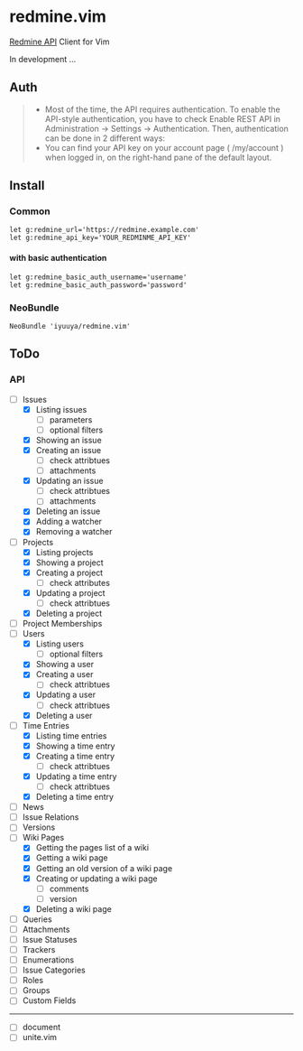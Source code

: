 redmine.vim
===========

[Redmine API](http://www.redmine.org/projects/redmine/wiki/Rest_api) Client for Vim

In development ...

Auth
----

> * Most of the time, the API requires authentication. To enable the API-style authentication, you have to check Enable REST API in Administration -> Settings -> Authentication. Then, authentication can be done in 2 different ways:
> * You can find your API key on your account page ( /my/account ) when logged in, on the right-hand pane of the default layout.

Install
-------

### Common

```vim
let g:redmine_url='https://redmine.example.com'
let g:redmine_api_key='YOUR_REDMINME_API_KEY'
```

#### with basic authentication

```vim
let g:redmine_basic_auth_username='username'
let g:redmine_basic_auth_password='password'
```

### NeoBundle

```vim
NeoBundle 'iyuuya/redmine.vim'
```

ToDo
----

### API

- [ ] Issues
  - [x] Listing issues
    - [ ] parameters
    - [ ] optional filters
  - [x] Showing an issue
  - [x] Creating an issue
    - [ ] check attribtues
    - [ ] attachments
  - [x] Updating an issue
    - [ ] check attribtues
    - [ ] attachments
  - [x] Deleting an issue
  - [x] Adding a watcher
  - [x] Removing a watcher
- [ ] Projects
  - [x] Listing projects
  - [x] Showing a project
  - [x] Creating a project
    - [ ] check attributes
  - [x] Updating a project
    - [ ] check attribtues
  - [x] Deleting a project
- [ ] Project Memberships
- [ ] Users
  - [x] Listing users
    - [ ] optional filters
  - [x] Showing a user
  - [x] Creating a user
    - [ ] check attribtues
  - [x] Updating a user
    - [ ] check attribtues
  - [x] Deleting a user
- [ ] Time Entries
  - [x] Listing time entries
  - [x] Showing a time entry
  - [x] Creating a time entry
    - [ ] check attribtues
  - [x] Updating a time entry
    - [ ] check attribtues
  - [x] Deleting a time entry
- [ ] News
- [ ] Issue Relations
- [ ] Versions
- [ ] Wiki Pages
  - [x] Getting the pages list of a wiki
  - [x] Getting a wiki page
  - [x] Getting an old version of a wiki page
  - [x] Creating or updating a wiki page
    - [ ] comments
    - [ ] version
  - [x] Deleting a wiki page
- [ ] Queries
- [ ] Attachments
- [ ] Issue Statuses
- [ ] Trackers
- [ ] Enumerations
- [ ] Issue Categories
- [ ] Roles
- [ ] Groups
- [ ] Custom Fields

---

- [ ] document
- [ ] unite.vim
